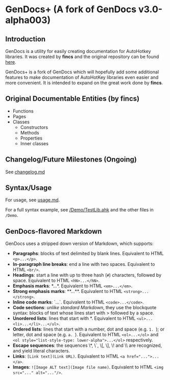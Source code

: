 GenDocs+ (A fork of GenDocs v3.0-alpha003)
=====================================================

Introduction
------------

GenDocs is a utility for easily creating documentation for AutoHotkey libraries. It was created by **fincs** and the original repository can be found [here](https://github.com/fincs/GenDocs). 

GenDocs+ is a fork of GenDocs which will hopefully add some additional features to make documentation of AutoHotKey libraries even easier and more convenient. It is intended to expand on the great work done by **fincs**. 

Original Documentable Entities (by **fincs**)
---------------------------------------------

- Functions
- Pages
- Classes
	+ Constructors
	+ Methods
	+ Properties
	+ Inner classes

Changelog/Future Milestones (Ongoing)
----------------------------------

See [changelog.md](/changelog.md)

Syntax/Usage
------------

For usage, see [usage.md](/usage.md).

For a full syntax example, see [/Demo/TestLib.ahk](/Demo/TestLib.ahk) and the other files in `/Demo`.

GenDocs-flavored Markdown
-------------------------

GenDocs uses a stripped down version of Markdown, which supports:

- **Paragraphs**: blocks of text delimited by blank lines. Equivalent to HTML `<p>...</p>`.
- **In-paragraph line breaks**: end a line with two spaces. Equivalent to HTML `<br/>`.
- **Headings**: start a line with up to three hash (`#`) characters, followed by space. Equivalent to HTML `<hN>...</hN>`.
- **Emphasis marks**: \*...\*. Equivalent to HTML `<em>...</em>`.
- **Strong emphasis marks**: \*\*...\*\*. Equivalent to HTML `<strong>...</strong>`.
- **Inline code marks**: \`...\`. Equivalent to HTML `<code>...</code>`.
- **Code sections**: *unlike standard Markdown*, they use the blockquote syntax: blocks of text whose lines start with > followed by a space.
- **Unordered lists**: lines that start with \*. Equivalent to HTML `<ul>...<li>...</li>...</ul>`.
- **Ordered lists**: lines that start with a number, dot and space (e.g. `1. `); or letter, dot and space (e.g. `a. `). Equivalent to HTML `<ol>...</ol>` and `<ol style="list-style-type: lower-alpha">...</ol>` respectively.
- **Escape sequences**: the sequences \\\*, \\\`, \\\[, \\\], \\\! and \\\\ are recognized, and yield literal characters.
- **Links**: `[Link text](Link URL)`. Equivalent to HTML `<a href="...">...</a>`.
- **Images**: `![Image ALT text](Image file name)`. Equivalent to HTML `<img src="..." alt="..."/>`.


